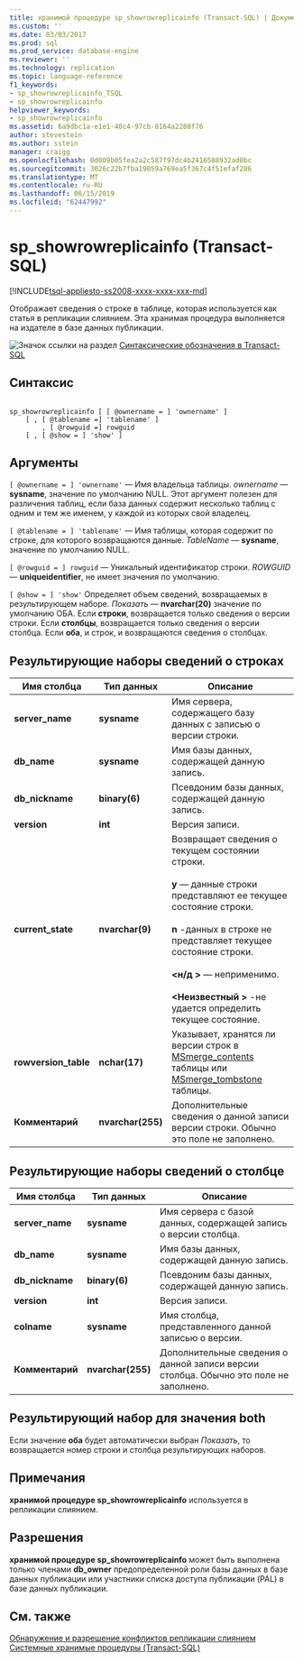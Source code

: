 ```yaml
---
title: хранимой процедуре sp_showrowreplicainfo (Transact-SQL) | Документация Майкрософт
ms.custom: ''
ms.date: 03/03/2017
ms.prod: sql
ms.prod_service: database-engine
ms.reviewer: ''
ms.technology: replication
ms.topic: language-reference
f1_keywords:
- sp_showrowreplicainfo_TSQL
- sp_showrowreplicainfo
helpviewer_keywords:
- sp_showrowreplicainfo
ms.assetid: 6a9dbc1a-e1e1-40c4-97cb-8164a2288f76
author: stevestein
ms.author: sstein
manager: craigg
ms.openlocfilehash: 0d009b05fea2a2c587f97dc4b2416588932ad0bc
ms.sourcegitcommit: 3026c22b7fba19059a769ea5f367c4f51efaf286
ms.translationtype: MT
ms.contentlocale: ru-RU
ms.lasthandoff: 06/15/2019
ms.locfileid: "62447992"
---
```

# <a name="spshowrowreplicainfo-transact-sql"></a>sp_showrowreplicainfo (Transact-SQL)
[!INCLUDE[tsql-appliesto-ss2008-xxxx-xxxx-xxx-md](../../includes/tsql-appliesto-ss2008-xxxx-xxxx-xxx-md.md)]

  Отображает сведения о строке в таблице, которая используется как статья в репликации слиянием. Эта хранимая процедура выполняется на издателе в базе данных публикации.  
  
 ![Значок ссылки на раздел](../../database-engine/configure-windows/media/topic-link.gif "Значок ссылки на раздел") [Синтаксические обозначения в Transact-SQL](../../t-sql/language-elements/transact-sql-syntax-conventions-transact-sql.md)  
  
## <a name="syntax"></a>Синтаксис  
  
```  
  
sp_showrowreplicainfo [ [ @ownername = ] 'ownername' ]  
    [ , [ @tablename =] 'tablename' ]   
        , [ @rowguid =] rowguid   
    [ , [ @show = ] 'show' ]   
```  
  
## <a name="arguments"></a>Аргументы  
`[ @ownername = ] 'ownername'` — Имя владельца таблицы. *ownername* — **sysname**, значение по умолчанию NULL. Этот аргумент полезен для различения таблиц, если база данных содержит несколько таблиц с одним и тем же именем, у каждой из которых свой владелец.  
  
`[ @tablename = ] 'tablename'` — Имя таблицы, которая содержит по строке, для которого возвращаются данные. *TableName* — **sysname**, значение по умолчанию NULL.  
  
`[ @rowguid = ] rowguid` — Уникальный идентификатор строки. *ROWGUID* — **uniqueidentifier**, не имеет значения по умолчанию.  
  
`[ @show = ] 'show'` Определяет объем сведений, возвращаемых в результирующем наборе. *Показать* — **nvarchar(20)** значение по умолчанию ОБА. Если **строки**, возвращается только сведения о версии строки. Если **столбцы**, возвращается только сведения о версии столбца. Если **оба**, и строк, и возвращаются сведения о столбцах.  
  
## <a name="result-sets-for-row-information"></a>Результирующие наборы сведений о строках  
  
|Имя столбца|Тип данных|Описание|  
|-----------------|---------------|-----------------|  
|**server_name**|**sysname**|Имя сервера, содержащего базу данных с записью о версии строки.|  
|**db_name**|**sysname**|Имя базы данных, содержащей данную запись.|  
|**db_nickname**|**binary(6)**|Псевдоним базы данных, содержащей данную запись.|  
|**version**|**int**|Версия записи.|  
|**current_state**|**nvarchar(9)**|Возвращает сведения о текущем состоянии строки.<br /><br /> **y** — данные строки представляют ее текущее состояние строки.<br /><br /> **n** -данных в строке не представляет текущее состояние строки.<br /><br /> **\<н/д >** — неприменимо.<br /><br /> **\<Неизвестный >** -не удается определить текущее состояние.|  
|**rowversion_table**|**nchar(17)**|Указывает, хранятся ли версии строк в [MSmerge_contents](../../relational-databases/system-tables/msmerge-contents-transact-sql.md) таблицы или [MSmerge_tombstone](../../relational-databases/system-tables/msmerge-tombstone-transact-sql.md) таблицы.|  
|**Комментарий**|**nvarchar(255)**|Дополнительные сведения о данной записи версии строки. Обычно это поле не заполнено.|  
  
## <a name="result-sets-for-column-information"></a>Результирующие наборы сведений о столбце  
  
|Имя столбца|Тип данных|Описание|  
|-----------------|---------------|-----------------|  
|**server_name**|**sysname**|Имя сервера с базой данных, содержащей запись о версии столбца.|  
|**db_name**|**sysname**|Имя базы данных, содержащей данную запись.|  
|**db_nickname**|**binary(6)**|Псевдоним базы данных, содержащей данную запись.|  
|**version**|**int**|Версия записи.|  
|**colname**|**sysname**|Имя столбца, представленного данной записью о версии.|  
|**Комментарий**|**nvarchar(255)**|Дополнительные сведения о данной записи версии столбца. Обычно это поле не заполнено.|  
  
## <a name="result-set-for-both"></a>Результирующий набор для значения both  
 Если значение **оба** будет автоматически выбран *Показать*, то возвращается номер строки и столбца результирующих наборов.  
  
## <a name="remarks"></a>Примечания  
 **хранимой процедуре sp_showrowreplicainfo** используется в репликации слиянием.  
  
## <a name="permissions"></a>Разрешения  
 **хранимой процедуре sp_showrowreplicainfo** может быть выполнена только членами **db_owner** предопределенной роли базы данных в базе данных публикации или участники списка доступа публикации (PAL) в базе данных публикации.  
  
## <a name="see-also"></a>См. также  
 [Обнаружение и разрешение конфликтов репликации слиянием](../../relational-databases/replication/merge/advanced-merge-replication-conflict-detection-and-resolution.md)   
 [Системные хранимые процедуры (Transact-SQL)](../../relational-databases/system-stored-procedures/system-stored-procedures-transact-sql.md)  
  
  
